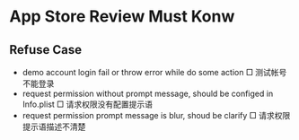 # App Store Review Must Konw

## Refuse Case
  - demo account login fail or throw error while do some action
    □ 测试帐号不能登录
  - request permission without prompt message, should be configed in Info.plist
    □ 请求权限没有配置提示语
  - request permission prompt message is blur, shoud be clarify
    □ 请求权限提示语描述不清楚
